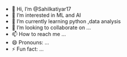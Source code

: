 - 👋 Hi, I’m @Sahilkatiyar17
- 👀 I’m interested in ML and AI 
- 🌱 I’m currently learning python ,data analysis
- 💞️ I’m looking to collaborate on ...
- 📫 How to reach me ...
- 😄 Pronouns: ...
- ⚡ Fun fact: ...

<!---
Sahilkatiyar17/Sahilkatiyar17 is a ✨ special ✨ repository because its `README.md` (this file) appears on your GitHub profile.
You can click the Preview link to take a look at your changes.
--->
